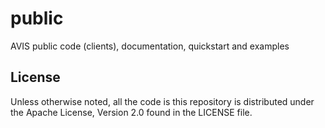 # public
AVIS public code (clients), documentation, quickstart and examples

## License

Unless otherwise noted, all the code is this repository is distributed under the Apache License, Version 2.0 found in the LICENSE file.
